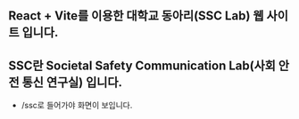 ## React + Vite를 이용한 대학교 동아리(SSC Lab) 웹 사이트 입니다.
## SSC란 Societal Safety Communication Lab(사회 안전 통신 연구실) 입니다.
* /ssc로 들어가야 화면이 보입니다.